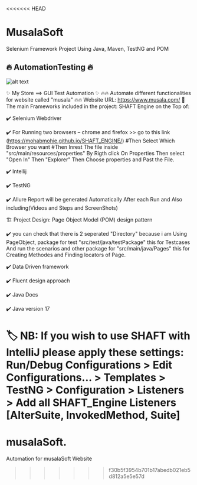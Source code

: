 <<<<<<< HEAD
# MusalaSoft
Selenium Framework Project Using Java, Maven, TestNG and POM

## 🔥 AutomationTesting 🔥	
   ![alt text](https://user-images.githubusercontent.com/54055497/166202416-258ab62f-a5dd-4229-9b13-2c40737a487e.gif)  

✨ My Store ==> GUI Test Automation ✨ 🔥🔥 Automate different functionalities for website called "musala" 🔥🔥 Website URL: https://www.musala.com/ 📝 The main Frameworks included in the project: SHAFT Engine on the Top of:

:heavy_check_mark:	Selenium Webdriver

:heavy_check_mark:	 For Running two browsers – chrome and firefox >>  go to this link (https://mohabmohie.github.io/SHAFT_ENGINE/) #Then Select Which Browser you want #Then Inrest The file inside "src/main/resources/properties"  By Rigth click On Properties Then select "Open In" Then "Explorer" Then Choose properties and Past the File. 


:heavy_check_mark:	Intellij

:heavy_check_mark:	TestNG

:heavy_check_mark:	Allure Report will be generated Automatically After each Run and Also including(Videos and Steps and ScreenShots) 


🏗️ Project Design: Page Object Model (POM) design pattern

:heavy_check_mark:  you can check that there is 2 seperated "Directory" because i am Using PageObject, package  for test "src/test/java/testPackage" this for Testcases And run the scenarios and other package for "src/main/java/Pages" this for Creating Methodes and Finding locators of Page.

:heavy_check_mark:	Data Driven framework

:heavy_check_mark:	Fluent design approach

:heavy_check_mark:	Java Docs

:heavy_check_mark:	Java version 17

🏷️ NB: If you wish to use SHAFT with IntelliJ please apply these settings: Run/Debug Configurations > Edit Configurations... > Templates > TestNG > Configuration > Listeners > Add all SHAFT_Engine Listeners [AlterSuite, InvokedMethod, Suite]
=======
# musalaSoft.
Automation for musalaSoft Website
>>>>>>> f30b5f3954b701b17abedb021eb5d812a5e5e57d
